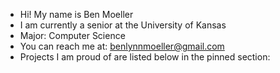 - Hi! My name is Ben Moeller  
- I am currently a senior at the University of Kansas
- Major: Computer Science  
- You can reach me at: benlynnmoeller@gmail.com  
- Projects I am proud of are listed below in the pinned section:
